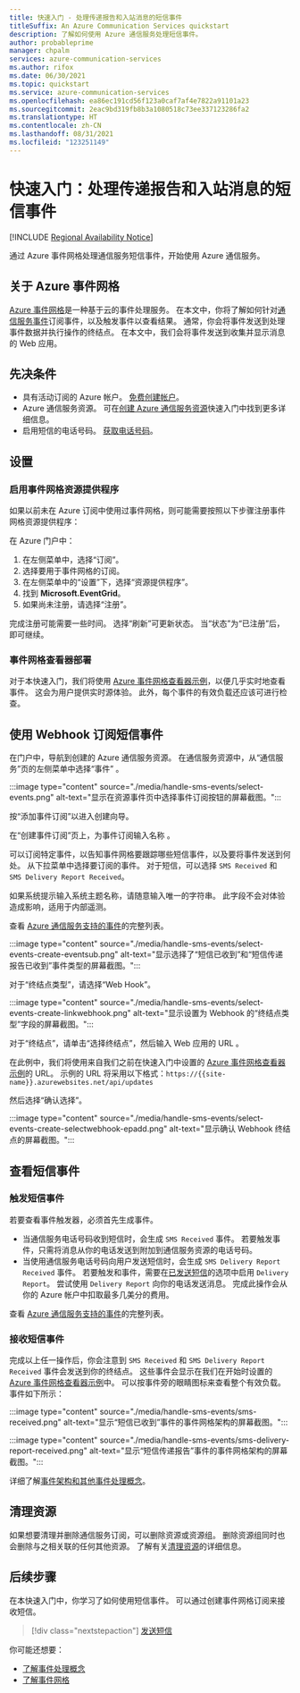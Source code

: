 ```yaml
---
title: 快速入门 - 处理传递报告和入站消息的短信事件
titleSuffix: An Azure Communication Services quickstart
description: 了解如何使用 Azure 通信服务处理短信事件。
author: probableprime
manager: chpalm
services: azure-communication-services
ms.author: rifox
ms.date: 06/30/2021
ms.topic: quickstart
ms.service: azure-communication-services
ms.openlocfilehash: ea86ec191cd56f123a0caf7af4e7822a91101a23
ms.sourcegitcommit: 2eac9bd319fb8b3a1080518c73ee337123286fa2
ms.translationtype: HT
ms.contentlocale: zh-CN
ms.lasthandoff: 08/31/2021
ms.locfileid: "123251149"
---
```

# <a name="quickstart-handle-sms-events-for-delivery-reports-and-inbound-messages"></a>快速入门：处理传递报告和入站消息的短信事件

[!INCLUDE [Regional Availability Notice](../../includes/regional-availability-include.md)]

通过 Azure 事件网格处理通信服务短信事件，开始使用 Azure 通信服务。

## <a name="about-azure-event-grid"></a>关于 Azure 事件网格

[Azure 事件网格](../../../event-grid/overview.md)是一种基于云的事件处理服务。 在本文中，你将了解如何针对[通信服务事件](../../../event-grid/event-schema-communication-services.md)订阅事件，以及触发事件以查看结果。 通常，你会将事件发送到处理事件数据并执行操作的终结点。 在本文中，我们会将事件发送到收集并显示消息的 Web 应用。

## <a name="prerequisites"></a>先决条件
- 具有活动订阅的 Azure 帐户。 [免费创建帐户](https://azure.microsoft.com/free/?WT.mc_id=A261C142F)。
- Azure 通信服务资源。 可在[创建 Azure 通信服务资源](../create-communication-resource.md)快速入门中找到更多详细信息。
- 启用短信的电话号码。 [获取电话号码](./get-phone-number.md)。

## <a name="setting-up"></a>设置

### <a name="enable-event-grid-resource-provider"></a>启用事件网格资源提供程序

如果以前未在 Azure 订阅中使用过事件网格，则可能需要按照以下步骤注册事件网格资源提供程序：

在 Azure 门户中：

1. 在左侧菜单中，选择“订阅”。 
2. 选择要用于事件网格的订阅。
3. 在左侧菜单中的“设置”下，选择“资源提供程序”。  
4. 找到 **Microsoft.EventGrid**。
5. 如果尚未注册，请选择“注册”。 

完成注册可能需要一些时间。 选择“刷新”可更新状态。  当“状态”为“已注册”后，即可继续。  

### <a name="event-grid-viewer-deployment"></a>事件网格查看器部署

对于本快速入门，我们将使用 [Azure 事件网格查看器示例](/samples/azure-samples/azure-event-grid-viewer/azure-event-grid-viewer/)，以便几乎实时地查看事件。 这会为用户提供实时源体验。 此外，每个事件的有效负载还应该可进行检查。

## <a name="subscribe-to-the-sms-events-using-web-hooks"></a>使用 Webhook 订阅短信事件

在门户中，导航到创建的 Azure 通信服务资源。 在通信服务资源中，从“通信服务”页的左侧菜单中选择“事件” 。

:::image type="content" source="./media/handle-sms-events/select-events.png" alt-text="显示在资源事件页中选择事件订阅按钮的屏幕截图。":::

按“添加事件订阅”以进入创建向导。

在“创建事件订阅”页上，为事件订阅输入名称 。

可以订阅特定事件，以告知事件网格要跟踪哪些短信事件，以及要将事件发送到何处。 从下拉菜单中选择要订阅的事件。 对于短信，可以选择 `SMS Received` 和 `SMS Delivery Report Received`。

如果系统提示输入系统主题名称，请随意输入唯一的字符串。 此字段不会对体验造成影响，适用于内部遥测。

查看 [Azure 通信服务支持的事件](../../../event-grid/event-schema-communication-services.md)的完整列表。

:::image type="content" source="./media/handle-sms-events/select-events-create-eventsub.png" alt-text="显示选择了“短信已收到”和“短信传递报告已收到”事件类型的屏幕截图。":::

对于“终结点类型”，请选择“Web Hook”。 

:::image type="content" source="./media/handle-sms-events/select-events-create-linkwebhook.png" alt-text="显示设置为 Webhook 的“终结点类型”字段的屏幕截图。":::

对于“终结点”，请单击“选择终结点”，然后输入 Web 应用的 URL 。

在此例中，我们将使用来自我们之前在快速入门中设置的 [Azure 事件网格查看器示例](/samples/azure-samples/azure-event-grid-viewer/azure-event-grid-viewer/)的 URL。 示例的 URL 将采用以下格式：`https://{{site-name}}.azurewebsites.net/api/updates`

然后选择“确认选择”。

:::image type="content" source="./media/handle-sms-events/select-events-create-selectwebhook-epadd.png" alt-text="显示确认 Webhook 终结点的屏幕截图。":::

## <a name="viewing-sms-events"></a>查看短信事件

### <a name="triggering-sms-events"></a>触发短信事件

若要查看事件触发器，必须首先生成事件。

- 当通信服务电话号码收到短信时，会生成 `SMS Received` 事件。 若要触发事件，只需将消息从你的电话发送到附加到通信服务资源的电话号码。
- 当使用通信服务电话号码向用户发送短信时，会生成 `SMS Delivery Report Received` 事件。 若要触发和事件，需要在[已发送短信](../telephony-sms/send.md)的选项中启用 `Delivery Report`。 尝试使用 `Delivery Report` 向你的电话发送消息。 完成此操作会从你的 Azure 帐户中扣取最多几美分的费用。

查看 [Azure 通信服务支持的事件](../../../event-grid/event-schema-communication-services.md)的完整列表。

### <a name="receiving-sms-events"></a>接收短信事件

完成以上任一操作后，你会注意到 `SMS Received` 和 `SMS Delivery Report Received` 事件会发送到你的终结点。 这些事件会显示在我们在开始时设置的 [Azure 事件网格查看器示例](/samples/azure-samples/azure-event-grid-viewer/azure-event-grid-viewer/)中。 可以按事件旁的眼睛图标来查看整个有效负载。 事件如下所示：

:::image type="content" source="./media/handle-sms-events/sms-received.png" alt-text="显示“短信已收到”事件的事件网格架构的屏幕截图。":::

:::image type="content" source="./media/handle-sms-events/sms-delivery-report-received.png" alt-text="显示“短信传递报告”事件的事件网格架构的屏幕截图。":::

详细了解[事件架构和其他事件处理概念](../../../event-grid/event-schema-communication-services.md)。

## <a name="clean-up-resources"></a>清理资源

如果想要清理并删除通信服务订阅，可以删除资源或资源组。 删除资源组同时也会删除与之相关联的任何其他资源。 了解有关[清理资源](../create-communication-resource.md#clean-up-resources)的详细信息。

## <a name="next-steps"></a>后续步骤

在本快速入门中，你学习了如何使用短信事件。 可以通过创建事件网格订阅来接收短信。

> [!div class="nextstepaction"]
> [发送短信](../telephony-sms/send.md)

你可能还想要：

 - [了解事件处理概念](../../../event-grid/event-schema-communication-services.md)
 - [了解事件网格](../../../event-grid/overview.md)